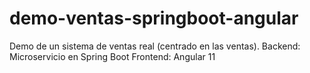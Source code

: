 # demo-ventas-springboot-angular
Demo de un sistema de ventas real (centrado en las ventas). Backend: Microservicio en Spring Boot Frontend: Angular 11
